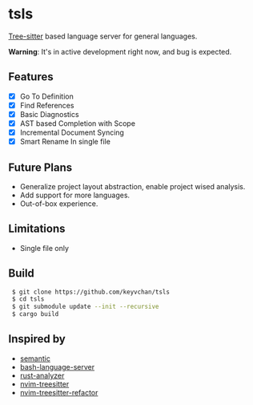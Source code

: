# tsls

[Tree-sitter](https://github.com/tree-sitter/tree-sitter) based language server for general languages.

**Warning**: It's in active development right now, and bug is expected.

## Features

- [x] Go To Definition
- [x] Find References
- [x] Basic Diagnostics
- [x] AST based Completion with Scope
- [x] Incremental Document Syncing
- [x] Smart Rename In single file

## Future Plans

- Generalize project layout abstraction, enable project wised analysis.
- Add support for more languages.
- Out-of-box experience.

## Limitations

- Single file only

## Build

```bash
 $ git clone https://github.com/keyvchan/tsls
 $ cd tsls
 $ git submodule update --init --recursive
 $ cargo build
```

## Inspired by

- [semantic](https://github.com/github/semantic)
- [bash-language-server](https://github.com/bash-lsp/bash-language-server)
- [rust-analyzer](https://github/github.com/rust-analyzer/rust-analyzer)
- [nvim-treesitter](https://github.com/nvim-treesitter/nvim-treesitter)
- [nvim-treesitter-refactor](https://github.com/nvim-treesitter/nvim-treesitter-refactor)
